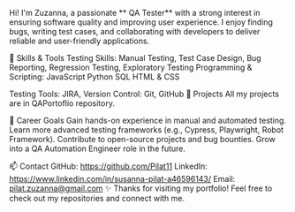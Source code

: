 Hi! I'm Zuzanna, a passionate ** QA Tester** with a strong interest in ensuring software quality and improving user experience.
I enjoy finding bugs, writing test cases, and collaborating with developers to deliver reliable and user-friendly applications.

🧰 Skills & Tools
Testing Skills: Manual Testing, Test Case Design, Bug Reporting, Regression Testing, Exploratory Testing
Programming & Scripting:
JavaScript
Python
SQL
HTML & CSS

Testing Tools: JIRA, 
Version Control: Git, GitHub
📂 Projects
All my projects are in QAPortoflio repository.


🎯 Career Goals
Gain hands-on experience in manual and automated testing.
Learn more advanced testing frameworks (e.g., Cypress, Playwright, Robot Framework).
Contribute to open-source projects and bug bounties.
Grow into a QA Automation Engineer role in the future.

📫 Contact
GitHub: https://github.com/Pilat11
LinkedIn: https://www.linkedin.com/in/susanna-pilat-a46596143/
Email: pilat.zuzanna@gmail.com
✨ Thanks for visiting my portfolio! Feel free to check out my repositories and connect with me.
